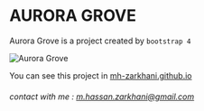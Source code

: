# AURORA GROVE

Aurora Grove is a project created by `bootstrap 4`

<img src="http://imageupper.com/s11/1/6/L155985154518741_1.png" alt="Aurora Grove" title="Aurora Grove" />

You can see this project in [mh-zarkhani.github.io](https://mh-zarkhani.github.io/Aurora-Grove)

###### contact with me : m.hassan.zarkhani@gmail.com
